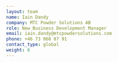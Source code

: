 ```yaml
---
layout: team
name: Iain Dandy
company: MTC Powder Solutions AB
role: New Business Development Manager
email: iain.dandy@mtcpowdersolutions.com
phone: +46 73 068 87 91
contact_type: global
weight: 6
---
```

